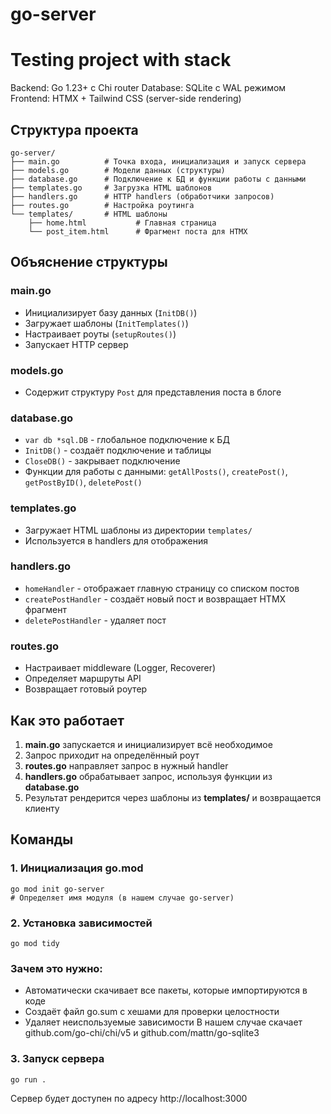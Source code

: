 # go-server

# Testing project with stack

Backend: Go 1.23+ с Chi router
Database: SQLite с WAL режимом
Frontend: HTMX + Tailwind CSS (server-side rendering)

## Структура проекта

```
go-server/
├── main.go          # Точка входа, инициализация и запуск сервера
├── models.go        # Модели данных (структуры)
├── database.go      # Подключение к БД и функции работы с данными
├── templates.go     # Загрузка HTML шаблонов
├── handlers.go      # HTTP handlers (обработчики запросов)
├── routes.go        # Настройка роутинга
└── templates/       # HTML шаблоны
    ├── home.html           # Главная страница
    └── post_item.html      # Фрагмент поста для HTMX
```

## Объяснение структуры

### main.go
- Инициализирует базу данных (`InitDB()`)
- Загружает шаблоны (`InitTemplates()`)
- Настраивает роуты (`setupRoutes()`)
- Запускает HTTP сервер

### models.go
- Содержит структуру `Post` для представления поста в блоге

### database.go
- `var db *sql.DB` - глобальное подключение к БД
- `InitDB()` - создаёт подключение и таблицы
- `CloseDB()` - закрывает подключение
- Функции для работы с данными: `getAllPosts()`, `createPost()`, `getPostByID()`, `deletePost()`

### templates.go
- Загружает HTML шаблоны из директории `templates/`
- Используется в handlers для отображения

### handlers.go
- `homeHandler` - отображает главную страницу со списком постов
- `createPostHandler` - создаёт новый пост и возвращает HTMX фрагмент
- `deletePostHandler` - удаляет пост

### routes.go
- Настраивает middleware (Logger, Recoverer)
- Определяет маршруты API
- Возвращает готовый роутер

## Как это работает

1. **main.go** запускается и инициализирует всё необходимое
2. Запрос приходит на определённый роут
3. **routes.go** направляет запрос в нужный handler
4. **handlers.go** обрабатывает запрос, используя функции из **database.go**
5. Результат рендерится через шаблоны из **templates/** и возвращается клиенту

## Команды

### 1. Инициализация go.mod
```shell
go mod init go-server
# Определяет имя модуля (в нашем случае go-server)
```

### 2. Установка зависимостей
```shell
go mod tidy
```

### Зачем это нужно:
- Автоматически скачивает все пакеты, которые импортируются в коде
- Создаёт файл go.sum с хешами для проверки целостности
- Удаляет неиспользуемые зависимости
В нашем случае скачает github.com/go-chi/chi/v5 и github.com/mattn/go-sqlite3

### 3. Запуск сервера
```shell
go run .
```

Сервер будет доступен по адресу http://localhost:3000